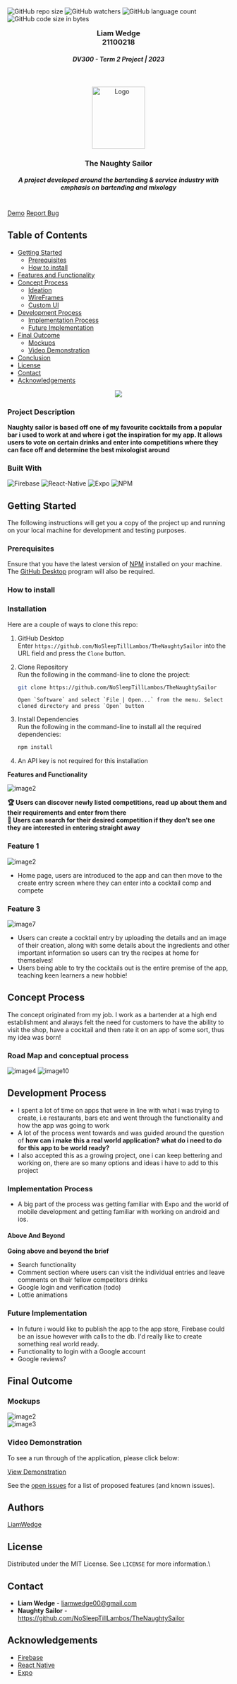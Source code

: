 <br />

![GitHub repo size](https://img.shields.io/github/repo-size/MikeMaynard14/termoneexample)
![GitHub watchers](https://img.shields.io/github/watchers/MikeMaynard14/termoneexample)
![GitHub language count](https://img.shields.io/github/languages/count/MikeMaynard14/termoneexample)
![GitHub code size in bytes](https://img.shields.io/github/languages/code-size/MikeMaynard14/termoneexample)

<!-- HEADER SECTION -->
<h3 align="center" style="padding:0;margin:0;font-weight:bold">Liam Wedge</h3>
<h3 align="center" style="padding:0;margin:0;font-weight:bold">21100218</h3>
<h5 align="center" style="font-weight:bold">DV300 - Term 2 Project | 2023</h5>
</br>
<p align="center">

  <a href="https://github.com/NoSleepTillLambos/TheNaughtySailor">
    <img height="140" width="120" src="assets/logo/logo1.png" alt="Logo">
  </a>
  
  <h3 align="center">The Naughty Sailor</h3>
  <h5 align="center">A project developed around the bartending & service industry with emphasis on bartending and mixology</h5>
<br/>  
<a href="https://drive.google.com/drive/folders/1bHFGq7nIGPdDqJGrCNNCiSqTUyPk-h7F">Demo</a>
<a href="https://github.com/NoSleepTillLambos/TheNaughtySailor">Report Bug</a>

</p>
<!-- TABLE OF CONTENTS -->

## Table of Contents
- [Getting Started](#getting-started)
  - [Prerequisites](#prerequisites)
  - [How to install](#how-to-install)
- [Features and Functionality](#features-and-functionality)
- [Concept Process](#concept-process)
  - [Ideation](#ideation)
  - [WireFrames](#wireframes)
  - [Custom UI](#user-flow)
- [Development Process](#development-process)
  - [Implementation Process](#implementation-process)
  - [Future Implementation](#peer-reviews)
- [Final Outcome](#final-outcome)
  - [Mockups](#mockups)
  - [Video Demonstration](#video-demonstration)
- [Conclusion](#conclusion)
- [License](#license)
- [Contact](liamwedge00@gmail.com)
- [Acknowledgements](#acknowledgements)

<!-- header image of project -->
<p align="center">
  <img src="assets/mockups/homeGif.gif"></img>
</p>


### Project Description

**Naughty sailor is based off one of my favourite cocktails from a popular bar i used to work at and where i got the inspiration for my app. It allows users to vote on certain drinks and enter into competitions where they can face off and determine the best mixologist around**

### Built With


![Firebase](https://img.shields.io/badge/firebase-ffca28?style=for-the-badge&logo=firebase&logoColor=black)
![React-Native](https://img.shields.io/badge/React-20232A?style=for-the-badge&logo=react&logoColor=61DAFB)
![Expo](https://img.shields.io/badge/Expo-1B1F23?style=for-the-badge&logo=expo&logoColor=white)
![NPM](https://img.shields.io/badge/npm-CB3837?style=for-the-badge&logo=npm&logoColor=white)



**<!-- GETTING STARTED -->**

## Getting Started

The following instructions will get you a copy of the project up and running on your local machine for development and testing purposes.

### Prerequisites

Ensure that you have the latest version of [NPM](https://www.npmjs.com/) installed on your machine. The [GitHub Desktop](https://desktop.github.com/) program will also be required.

### How to install

### Installation

Here are a couple of ways to clone this repo:

1.  GitHub Desktop </br>
    Enter `https://github.com/NoSleepTillLambos/TheNaughtySailor` into the URL field and press the `Clone` button.

2.  Clone Repository </br>
    Run the following in the command-line to clone the project:

    ```sh
    git clone https://github.com/NoSleepTillLambos/TheNaughtySailor
    ```

        Open `Software` and select `File | Open...` from the menu. Select cloned directory and press `Open` button

3.  Install Dependencies </br>
    Run the following in the command-line to install all the required dependencies:

    ```sh
    npm install
    ```

4.  An API key is not required for this installation

<!-- FEATURES AND FUNCTIONALITY-->

**Features and Functionality**

<!-- note how you can use your gitHub link. Just make a path to your assets folder -->

![image2](assets/mockups/fetch.JPG)

**🏆 Users can discover newly listed competitions, read up about them and their requirements and enter from there** </br>
**🔎 Users can search for their desired competition if they don't see one they are interested in entering straight away**

<h3 style="font-weight:bold">Feature 1</h3>

![image2](assets/mockups/home.JPG)

- Home page, users are introduced to the app and can then move to the create entry screen where they can enter into a cocktail comp and compete

### Feature 3

![image7](assets/mockups/createEntry.JPG)

- Users can create a cocktail entry by uploading the details and an image of their creation, along with some details about the ingredients and other important information so users can try the recipes at home for themselves!
- Users being able to try the cocktails out is the entire premise of the app, teaching keen learners a new hobbie!

<!-- CONCEPT PROCESS -->
<!-- Briefly explain your concept ideation process -->
<!-- here you will add things like wireframing, data structure planning, anything that shows your process. You need to include images-->

## Concept Process

The concept originated from my job. I work as a bartender at a high end establishment and always felt the need for customers to have the ability to visit the shop,
have a cocktail and then rate it on an app of some sort, thus my idea was born!

### Road Map and conceptual process

![image4](assets/mockups/Frame66.png)
![image10](assets/userFlow.jpg)
<!-- DEVELOPMENT PROCESS -->

## Development Process

- I spent a lot of time on apps that were in line with what i was trying to create, i.e restaurants, bars etc and went through the functionality and how the app was going to work
- A lot of the process went towards and was guided around the question of **how can i make this a real world application?** **what do i need to do for this app to be world ready?**
- I also accepted this as a growing project, one i can keep bettering and working on, there are so many options and ideas i have to add to this project

### Implementation Process

<!-- stipulate all of the functionality you included in the project -->
<!-- This is your time to shine, explain the technical nuances of your project, how did you achieve the final outcome!-->

- A big part of the process was getting familiar with Expo and the world of mobile development and getting familiar with working on android and ios.

#### Above And Beyond

**Going above and beyond the brief**

<!-- what did you learn outside of the classroom and implement into your project-->

- Search functionality
- Comment section where users can visit the individual entries and leave comments on their fellow competitors drinks
- Google login and verification (todo)
- Lottie animations

### Future Implementation

<!-- stipulate functionality and improvements that can be implemented in the future. -->

- In future i would like to publish the app to the app store, Firebase could be an issue however with calls to the db. I'd really like to create something real world ready.
- Functionality to login with a Google account
- Google reviews?

<!-- MOCKUPS -->

## Final Outcome

### Mockups

![image2](assets/mockups/2.png)
<br>
![image3](assets/mockups/3.png)

<!-- VIDEO DEMONSTRATION -->

### Video Demonstration

To see a run through of the application, please click below:

[View Demonstration](https://drive.google.com/drive/folders/1IiMC4ZpDRhs8Q5RuAk9rlZmzaHfeihNa)

See the [open issues](https://github.com/NoSleepTillLambos/TheNaughtySailor) for a list of proposed features (and known issues).

<!-- AUTHORS -->

## Authors

[LiamWedge](https://github.com/NoSleepTillLambos)

<!-- LICENSE -->

## License

Distributed under the MIT License. See `LICENSE` for more information.\

<!-- LICENSE -->

## Contact

- **Liam Wedge** - [liamwedge00@gmail.com]()
- **Naughty Sailor** - https://github.com/NoSleepTillLambos/TheNaughtySailor

<!-- ACKNOWLEDGEMENTS -->

## Acknowledgements

<!-- all resources that you used and Acknowledgements here -->

- [Firebase](https://console.firebase.google.com/)
- [React Native](https://reactnative.dev/)
- [Expo](https://expo.dev/)
